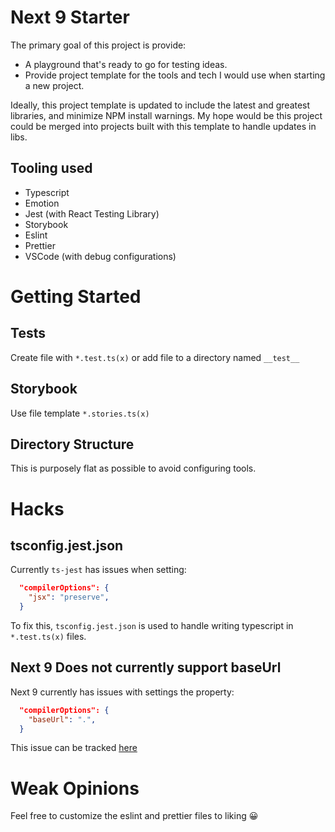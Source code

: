 # Next 9 Starter

The primary goal of this project is provide:

- A playground that's ready to go for testing ideas.
- Provide project template for the tools and tech I would use when starting a new project.

Ideally, this project template is updated to include the latest and greatest libraries, and minimize NPM install warnings. My hope would be this project could be merged into projects built with this template to handle updates in libs.

## Tooling used

- Typescript
- Emotion
- Jest (with React Testing Library)
- Storybook
- Eslint
- Prettier
- VSCode (with debug configurations)

# Getting Started

## Tests

Create file with `*.test.ts(x)` or add file to a directory named `__test__`

## Storybook

Use file template `*.stories.ts(x)`

## Directory Structure

This is purposely flat as possible to avoid configuring tools.

# Hacks

## tsconfig.jest.json

Currently `ts-jest` has issues when setting:

```json
  "compilerOptions": {
    "jsx": "preserve",
  }
```

To fix this, `tsconfig.jest.json` is used to handle writing typescript in `*.test.ts(x)` files.

## Next 9 Does not currently support baseUrl

Next 9 currently has issues with settings the property:

```json
  "compilerOptions": {
    "baseUrl": ".",
  }
```

This issue can be tracked [here](https://github.com/zeit/next.js/issues/7779)

# Weak Opinions

Feel free to customize the eslint and prettier files to liking 😀
